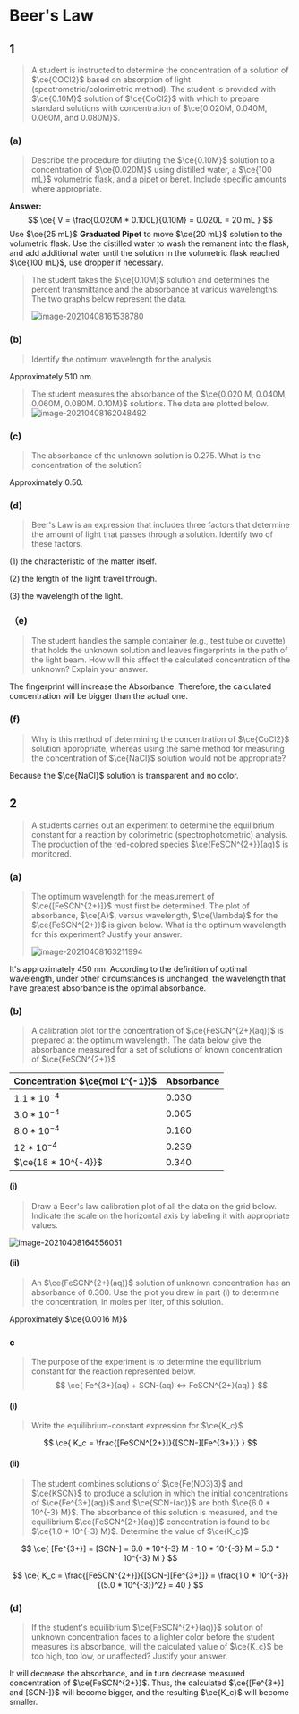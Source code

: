# Beer's Law

## 1

> A student is instructed to determine the concentration of a solution of $\ce{COCl2}$ based on absorption of light (spectrometric/colorimetric method). The student is provided with $\ce{0.10M}$ solution of $\ce{CoCl2}$ with which to prepare standard solutions with concentration of $\ce{0.020M, 0.040M, 0.060M, and 0.080M}$.

### (a)

> Describe the procedure for diluting the $\ce{0.10M}$ solution to a concentration of $\ce{0.020M}$ using distilled water, a $\ce{100 mL}$ volumetric flask, and a pipet or beret. Include specific amounts where appropriate.

**Answer:**
$$
\ce{
	V = \frac{0.020M * 0.100L}{0.10M} = 0.020L = 20 mL
}
$$
Use $\ce{25 mL}$ **Graduated Pipet** to move $\ce{20 mL}$ solution to the volumetric flask. Use the distilled water to wash the remanent into the flask, and add additional water until the solution in the volumetric flask  reached $\ce{100 mL}$, use dropper if necessary.

> The student takes the $\ce{0.10M}$ solution and determines the percent transmittance and the absorbance at various wavelengths. The two graphs below represent the data.
>
> ![image-20210408161538780](Beer's%20Law.assets/image-20210408161538780.png)

### (b)

> Identify the optimum wavelength for the analysis

Approximately 510 nm.

> The student measures the absorbance of the $\ce{0.020 M, 0.040M, 0.060M, 0.080M. 0.10M}$ solutions. The data are plotted below.
> ![image-20210408162048492](Beer's%20Law.assets/image-20210408162048492.png)

### (c)

> The absorbance of the unknown solution is 0.275. What is the concentration of the solution?

Approximately 0.50.

### (d)

> Beer's Law is an expression that includes three factors that determine the amount of light that passes through a solution. Identify two of these factors.

(1) the characteristic of the matter itself. 

(2) the length of the light travel through.

(3) the wavelength of the light.

### （e)

> The student handles the sample container (e.g., test tube or cuvette) that holds the unknown solution and leaves fingerprints in the path of the light beam. How will this affect the calculated concentration of the unknown? Explain your answer.

The fingerprint will increase the Absorbance. Therefore, the calculated concentration will be bigger than the actual one. 

### (f)

> Why is this method of determining the concentration of $\ce{CoCl2}$ solution appropriate, whereas using the same method for measuring the concentration of $\ce{NaCl}$ solution would not be appropriate?

Because the $\ce{NaCl}$ solution is transparent and no color.

## 2

> A students carries out an experiment to determine the equilibrium constant for a reaction by colorimetric (spectrophotometric) analysis. The production of the red-colored species $\ce{FeSCN^{2+}}(aq)$ is monitored. 

### (a)

> The optimum wavelength for the measurement of $\ce{[FeSCN^{2+}]}$ must first be determined. The plot of absorbance, $\ce{A}$, versus wavelength, $\ce{\lambda}$ for the $\ce{FeSCN^{2+}}$ is given below. What is the optimum wavelength for this experiment? Justify your answer.
>
> ![image-20210408163211994](Beer's%20Law.assets/image-20210408163211994.png)

It's approximately 450 nm. According to the definition of optimal wavelength, under other circumstances is unchanged, the wavelength that have greatest absorbance is the optimal absorbance.

### (b)

> A calibration plot for the concentration of $\ce{FeSCN^{2+}(aq)}$ is prepared at the optimum wavelength. The data below give the absorbance measured for a set of solutions of known concentration of $\ce{FeSCN^{2+}}$ 

| Concentration $\ce{mol L^{-1}}$ | Absorbance |
| ------------------------------- | ---------- |
| $1.1 * 10^{-4}$                 | 0.030      |
| $3.0 * 10^{-4}$                 | 0.065      |
| $8.0 * 10^{-4}$                 | 0.160      |
| $12 * 10^{-4}$                  | 0.239      |
| $\ce{18 * 10^{-4}}$             | 0.340      |

#### (i) 

> Draw a Beer's law calibration plot of all the data on the grid below. Indicate the scale on the horizontal axis by labeling it with appropriate values.

![image-20210408164556051](Beer's%20Law.assets/image-20210408164556051.png)

#### (ii)

> An $\ce{FeSCN^{2+}(aq)}$ solution of unknown concentration has an absorbance of 0.300. Use the plot you drew in part (i) to determine the concentration, in moles per liter, of this solution.

Approximately $\ce{0.0016 M}$

### c

> The purpose of the experiment is to determine the equilibrium constant for the reaction represented below.
> $$
> \ce{
> 	Fe^{3+}(aq) + SCN-(aq) <=> FeSCN^{2+}(aq)
> }
> $$

#### (i)

> Write the equilibrium-constant expression for $\ce{K_c}$

$$
\ce{
	K_c = \frac{[FeSCN^{2+}]}{[SCN-][Fe^{3+}]}
}
$$

#### (ii)

> The student combines solutions of $\ce{Fe(NO3)3}$ and $\ce{KSCN}$ to produce a solution in which the initial concentrations of $\ce{Fe^{3+}(aq)}$ and $\ce{SCN-(aq)}$ are both $\ce{6.0 * 10^{-3} M}$. The absorbance of this solution is measured, and the equilibrium $\ce{FeSCN^{2+}(aq)}$ concentration is found to be $\ce{1.0 * 10^{-3} M}$. Determine the value of $\ce{K_c}$ 

$$
\ce{
	[Fe^{3+}] = [SCN-] = 6.0 * 10^{-3} M - 1.0 * 10^{-3} M = 5.0 * 10^{-3} M
}
$$

$$
\ce{
	K_c = \frac{[FeSCN^{2+}]}{[SCN-][Fe^{3+}]} = \frac{1.0 * 10^{-3}}{(5.0 * 10^{-3})^2} = 40
}
$$

### (d)

> If the student's equilibrium $\ce{FeSCN^{2+}(aq)}$ solution of unknown concentration fades to a lighter color before the student measures its absorbance, will the calculated value of $\ce{K_c}$ be too high, too low, or unaffected? Justify your answer.

It will decrease the absorbance, and in turn decrease measured concentration of $\ce{FeSCN^{2+}}$. Thus, the calculated $\ce{[Fe^{3+}] and  [SCN-]}$ will become bigger, and the resulting $\ce{K_c}$ will become smaller.

